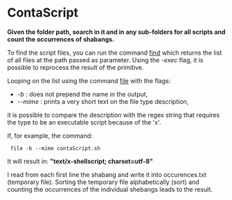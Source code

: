 # ContaScript

**Given the folder path, search in it and in any sub-folders for all scripts and count the occurrences of shabangs.**

 To find the script files, you can run the command [find](https://man7.org/linux/man-pages/man1/find.1.html) which returns the list of all files at the path passed as parameter.
 Using the *-exec* flag, it is possible to reprocess the result of the primitive.

 Looping on the list using the command [file](https://man7.org/linux/man-pages/man1/file.1.html) with the flags:
 <ul>
  <li><em>-b</em> : does not prepend the name in the output, </li>
  <li><em>--mime</em> : prints a very short text on the file type description, </li>
 </ul>
 it is possible to compare the description with the regex string that requires the type to be an executable script because of the 'x'.

 If, for example, the command:

 <code> file -b --mime contaScript.sh </code>

 It will result in: **"text/x-shellscript; charset=utf-8"**

 I read from each first line the shabang and write it into occurences.txt (temporary file).
 Sorting the temporary file alphabetically (sort) and counting the occurrences of the individual shebangs leads to the result.
